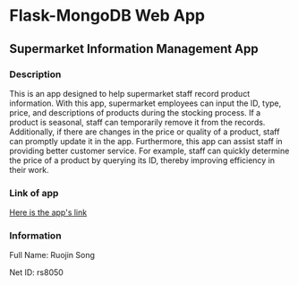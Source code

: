 # Flask-MongoDB Web App
## Supermarket Information Management App
### Description
This is an app designed to help supermarket staff record product information. With this app, supermarket employees can input the ID, type, price, and descriptions of products during the stocking process. If a product is seasonal, staff can temporarily remove it from the records. Additionally, if there are changes in the price or quality of a product, staff can promptly update it in the app. Furthermore, this app can assist staff in providing better customer service. For example, staff can quickly determine the price of a product by querying its ID, thereby improving efficiency in their work.

### Link of app
[Here is the app's link](https://i6.cims.nyu.edu/~rs8050/7-web-app-Ruojin-song/flask.cgi)

### Information
Full Name: Ruojin Song

Net ID: rs8050


